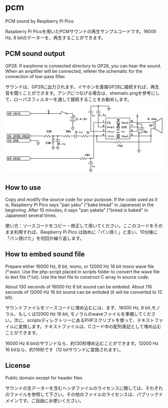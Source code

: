 # pcm
PCM sound by Respberry Pi Pico

Raspberry Pi Picoを用いたPCMサウンドの再生サンプルコードです。16000 Hz, 8 bitのデーターを、再生することができます。

## PCM sound output
GP28. If earphone is connected directory to GP28, you can hear the sound. When an amplifier will be connected, referer the schematic for the connection of low-pass filter.

サウンドは、GP28に出力されます。イヤホンを直接GP28に接続すれば、再生音を聞くことができます。アンプにつなげる場合は、shematic.pngを参考にして、ローパスフィルターを通して接続することをお勧めします。
![schematic.png](https://raw.githubusercontent.com/kmorimatsu/pcm/main/schematic.png)

## How to use
Copy and modify the source code for your purpose. If the code used as it is, Raspberry Pi Pico says "pan yaku" ("bake bread" in Japanese) in the beginning. After 10 minutes, it says "pan yaketa" ("bread is baked" in Japanese) several times.

使い方：ソースコードをコピー・修正して用いてください。ここのコードをそのまま利用すれば、Raspberry Pi Pico は始めに「パン焼く」と言い、10分後に「パン焼けた」を何回か繰り返します。

## How to embed sound file
Prepare either 16000 Hz, 8 bit, mono, or 12000 Hz 16 bit mono wave file (\*.wav). Use the php-script placed in scripts folder to convert the wave file to text file (\*.txt). Use the text file to construct C array in source code.

About 130 seconds of 16000 Hz 8 bit sound can be embded. About 116 seconds of 12000 Hz 16 bit sound can be embded (it will be converted to 12 bit).

サウンドファイルをソースコードに埋め込むには、まず、16000 Hz, 8 bit,モノラル、もしくは12000 Hz 16 bit, モノラルのwaveファイルを準備してください。次に、scriptsディレクトリーにあるPHPスクリプトを使って、テキストファイルに変換します。テキストファイルは、Cコード中の配列表記として埋め込むことができます。

16000 Hz 8 bitのサウンドなら、約130秒埋め込むことができます。12000 Hz 16 bitなら、約116秒です（12 bitサウンドに変換されます）。

## License
Public domain except for header files

サウンドの生データーを含むヘッダファイルのライセンスに関しては、それぞれのファイルを参照して下さい。その他のファイルのライセンスは、パブリックドメインです。ご自由にお使いください。